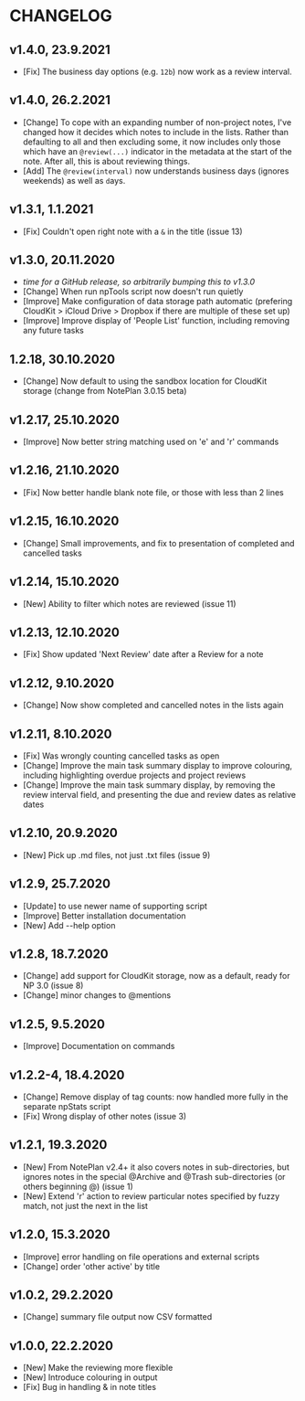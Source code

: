 # CHANGELOG

## v1.4.0, 23.9.2021
- [Fix] The business day options (e.g. `12b`) now work as a review interval.

## v1.4.0, 26.2.2021
- [Change] To cope with an expanding number of non-project notes, I've changed how it decides which notes to include in the lists. Rather than defaulting to all and then excluding some, it now includes only those which have an `@review(...)` indicator in the metadata at the start of the note. After all, this is about reviewing things.
- [Add] The `@review(interval)` now understands `b`usiness days (ignores weekends) as well as `d`ays.

## v1.3.1, 1.1.2021
- [Fix] Couldn't open right note with a `&` in the title (issue 13)

## v1.3.0, 20.11.2020
- _time for a GitHub release, so arbitrarily bumping this to v1.3.0_
- [Change] When run npTools script now doesn't run quietly
- [Improve] Make configuration of data storage path automatic (prefering CloudKit > iCloud Drive > Dropbox if there are multiple of these set up)
- [Improve] Improve display of 'People List' function, including removing any future tasks

## 1.2.18, 30.10.2020
- [Change] Now default to using the sandbox location for CloudKit storage (change from NotePlan 3.0.15 beta)

## v1.2.17, 25.10.2020
- [Improve] Now better string matching used on 'e' and 'r' commands

## v1.2.16, 21.10.2020
- [Fix] Now better handle blank note file, or those with less than 2 lines

## v1.2.15, 16.10.2020
- [Change] Small improvements, and fix to presentation of completed and cancelled tasks

## v1.2.14, 15.10.2020
- [New] Ability to filter which notes are reviewed (issue 11)

## v1.2.13, 12.10.2020
- [Fix] Show updated 'Next Review' date after a Review for a note 

## v1.2.12, 9.10.2020
- [Change] Now show completed and cancelled notes in the lists again

## v1.2.11, 8.10.2020
- [Fix] Was wrongly counting cancelled tasks as open
- [Change] Improve the main task summary display to improve colouring, including highlighting overdue projects and project reviews
- [Change] Improve the main task summary display, by removing the review interval field, and presenting the due and review dates as relative dates

## v1.2.10, 20.9.2020
- [New] Pick up .md files, not just .txt files (issue 9)

## v1.2.9, 25.7.2020
- [Update] to use newer name of supporting script
- [Improve] Better installation documentation
- [New] Add --help option

## v1.2.8, 18.7.2020
- [Change] add support for CloudKit storage, now as a default, ready for NP 3.0 (issue 8)
- [Change] minor changes to @mentions

## v1.2.5, 9.5.2020
- [Improve] Documentation on commands

## v1.2.2-4, 18.4.2020
- [Change] Remove display of tag counts: now handled more fully in the separate npStats script
- [Fix] Wrong display of other notes (issue 3)

## v1.2.1, 19.3.2020
- [New] From NotePlan v2.4+ it also covers notes in sub-directories, but ignores notes in the special @Archive and @Trash sub-directories (or others beginning @) (issue 1)
- [New] Extend 'r' action to review particular notes specified by fuzzy match, not just the next in the list

## v1.2.0, 15.3.2020
- [Improve] error handling on file operations and external scripts
- [Change] order 'other active' by title

## v1.0.2, 29.2.2020
- [Change] summary file output now CSV formatted

## v1.0.0, 22.2.2020
- [New] Make the reviewing more flexible
- [New] Introduce colouring in output
- [Fix] Bug in handling & in note titles

